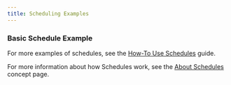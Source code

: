 ```yaml
---
title: Scheduling Examples
---
```


### Basic Schedule Example

<CodeExample filePath="guides/automation/simple-schedule-example.py" language="python" title="Simple Schedule Example" />

For more examples of schedules, see the [How-To Use Schedules](/guides/automation/schedules) guide.

For more information about how Schedules work, see the [About Schedules](/concepts/schedules) concept page.
